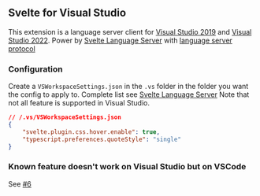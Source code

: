 ﻿## Svelte for Visual Studio

This extension is a language server client for [Visual Studio 2019](https://marketplace.visualstudio.com/items?itemName=lyu-jason.svelte-vs) and [Visual Studio 2022](https://marketplace.visualstudio.com/items?itemName=lyu-jason.svelte-vs-2022). Power by [Svelte Language Server](https://github.com/sveltejs/language-tools/) 
with [language server protocol](https://microsoft.github.io/language-server-protocol/)

### Configuration

Create a `VSWorkspaceSettings.json` in the `.vs` folder in the folder you want the config to apply to.
Complete list see [Svelte Language Server](https://github.com/sveltejs/language-tools/tree/master/packages/language-server#list-of-settings)
Note that not all feature is supported in Visual Studio.

```json
// /.vs/VSWorkspaceSettings.json
{
    "svelte.plugin.css.hover.enable": true,
    "typescript.preferences.quoteStyle": "single"
}
```

### Known feature doesn't work on Visual Studio but on VSCode

See [#6](https://github.com/jasonlyu123/SvelteVisualStudio/issues/6)
